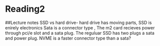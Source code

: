# Reading2
##Lecture notes
SSD vs hard drive- hard drive has moving parts, SSD is enirely electronics
Sata is a connector type , The m2 card recieves power through pci/e slot and a sata plug. The reguluar SSD has two plugs a sata and power plug.
NVME is a faster connector type than a sata?
